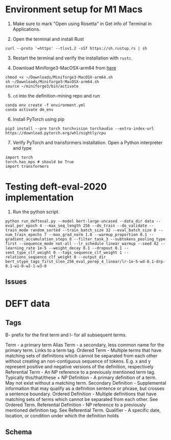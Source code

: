 # Environment setup for M1 Macs

1. Make sure to mark "Open using Rosetta" in Get info of Terminal in Applications.

2. Open the terminal and install Rust
```
curl --proto '=https' --tlsv1.2 -sSf https://sh.rustup.rs | sh
```

3. Restart the terminal and verify the installation with ```rustc```.

4. Download Miniforge3-MacOSX-arm64 from [here](https://github.com/conda-forge/miniforge)
```
chmod +x ~/Downloads/Miniforge3-MacOSX-arm64.sh
sh ~/Downloads/Miniforge3-MacOSX-arm64.sh
source ~/miniforge3/bin/activate
```

5. ```cd``` into the definition-mining repo and run
```
conda env create -f environment.yml
conda activate dm_env
```

6. Install PyTorch using pip
```
pip3 install --pre torch torchvision torchaudio --extra-index-url https://download.pytorch.org/whl/nightly/cpu
```

7. Verify PyTorch and transformers installation. Open a Python interpreter and type 
```
import torch
torch.has_mps # should be True
import transformers
```

# Testing deft-eval-2020 implementation

1. Run the python script.
```
python run_defteval.py --model bert-large-uncased --data_dir data --eval_per_epoch 4 --max_seq_length 256 --do_train --do_validate --train_mode random_sorted --train_batch_size 32 --eval_batch_size 8 --num_train_epochs 7 --max_grad_norm 1.0 --warmup_proportion 0.1 --gradient_accumulation_steps 8 --filter_task_3 --subtokens_pooling_type first --sequence_mode not-all --lr_schedule linear_warmup --seed 42 --learning_rate 1e-5 --weight_decay 0.1 --dropout 0.1 --sent_type_clf_weight 0 --tags_sequence_clf_weight 1 --relations_sequence_clf_weight 0 --output_dir bert_stype_tags_first_slen_256_eval_perep_4_linear/lr-1e-5-wd-0.1-drp-0.1-w1-0-w2-1-w3-0
```

## Issues 


# DEFT data

## Tags
B- prefix for the first term and I- for all subsequent terms. 

Term - a primary term
Alias Term - a secondary, less common name for the primary term. Links to a term tag.
Ordered Term  - Multiple terms that have matching sets of definitions which cannot be separated from each other without creating an non-contiguous sequence of tokens. E.g. x and y represent positive and negative versions of the definition, respectively
Referential Term - An NP reference to a previously mentioned term tag. Typically this/that/these + NP
Definition - A primary definition of a term. May not exist without a matching term.
Secondary Definition - Supplemental information that may qualify as a definition sentence or phrase, but crosses a sentence boundary.
Ordered Definition - Multiple definitions that have matching sets of terms which cannot be separated from each other. See Ordered Term.
Referential Definition - NP reference to a previously mentioned definition tag. See Referential Term.
Qualifier - A specific date, location, or condition under which the definition holds
## Schema